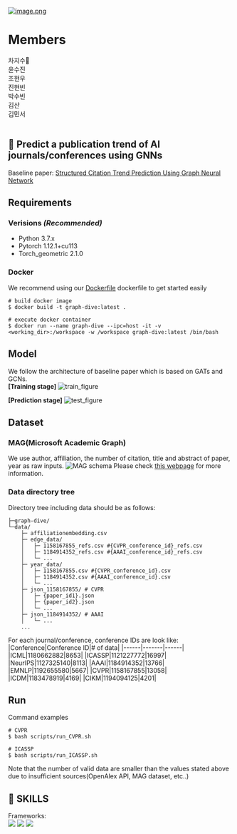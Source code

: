 [![image.png](https://i.postimg.cc/cHQHGRYD/image.png)](https://postimg.cc/N9jY1rdT)

# Members
 차지수👑<br>
 윤수진<br>
 조현우<br>
 진현빈<br>
 박수빈<br>
 김산<br>
 김민서<br>
</br>
## 📕 Predict a publication trend of AI journals/conferences using GNNs
Baseline paper: <a href="https://ieeexplore.ieee.org/document/9054769">Structured Citation Trend Prediction Using Graph Neural Network</a>

## Requirements

### Verisions *(Recommended)*
* Python 3.7.x  
* Pytorch 1.12.1+cu113  
* Torch_geometric 2.1.0  

### Docker
We recommend using our [Dockerfile](https://github.com/hwCh00/graph-dive/blob/main/Dockerfile) dockerfile to get started easily
```
# build docker image
$ docker build -t graph-dive:latest . 

# execute docker container
$ docker run --name graph-dive --ipc=host -it -v <working_dir>:/workspace -w /workspace graph-dive:latest /bin/bash
```


## Model
We follow the architecture of baseline paper which is based on GATs and GCNs.  
**[Training stage]**
![train_figure](https://user-images.githubusercontent.com/96547408/201436402-ab75bdf4-a249-4c15-82db-d6496a480fde.jpg)


**[Prediction stage]**
![test_figure](https://user-images.githubusercontent.com/96547408/201436425-743df10e-c2a7-4424-9141-f39611579f07.jpg)


## Dataset
### MAG(Microsoft Academic Graph)
We use author, affiliation, the number of citation, title and abstract of paper, year as raw inputs.
![MAG schema](https://user-images.githubusercontent.com/96547408/201435997-98326513-dfcb-4d05-bec1-90a30177e152.png)
Please check <a href="https://learn.microsoft.com/en-us/academic-services/graph/reference-data-schema">this webpage</a> for more information. 

### Data directory tree
Directory tree including data should be as follows:  
``` 
├─graph-dive/
└─data/
	├─ affiliationembedding.csv
	├─ edge_data/
	│   ├─ 1158167855_refs.csv #{CVPR_conference_id}_refs.csv
	│   ├─ 1184914352_refs.csv #{AAAI_conference_id}_refs.csv
	│   └─ ...
	├─ year_data/
	│   ├─ 1158167855.csv #{CVPR_conference_id}.csv
	│   ├─ 1184914352.csv #{AAAI_conference_id}.csv 
	│   └─ ...
	├─ json_1158167855/ # CVPR
	│   ├─ {paper_id1}.json
	│   ├─ {paper_id2}.json
	│   └─ ...
	├─ json_1184914352/ # AAAI
	│   └─ ...
	...
```

For each journal/conference, conference IDs are look like:  
|Conference|Conference ID|# of data|
|------|-------|------|
|ICML|1180662882|8653|
|ICASSP|1121227772|16997|
|NeurIPS|1127325140|8113|
|AAAI|1184914352|13766|
|EMNLP|1192655580|5667|
|CVPR|1158167855|13058|
|ICDM|1183478919|4169|
|CIKM|1194094125|4201|


## Run
Command examples
```
# CVPR
$ bash scripts/run_CVPR.sh

# ICASSP
$ bash scripts/run_ICASSP.sh
```
Note that the number of valid data are smaller than the values stated above due to insufficient sources(OpenAlex API, MAG dataset, etc..)

## 📝 SKILLS
Frameworks:  
<img src="https://img.shields.io/badge/PyTorch-EE4C2C?style=flat-square&logo=pytorch&logoColor=white"/> <img src="https://img.shields.io/badge/scikit-learn-F7931E?style=flat-square&logo=scikit-learn&logoColor=white"/> <img src="https://img.shields.io/badge/pyg-3C2179?style=flat-square&logo=pyg&logoColor=white"/>
